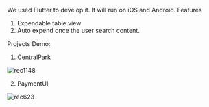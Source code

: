 We used Flutter to develop it. It will run on iOS and Android.
Features
1. Expendable table view
2. Auto expend once the user search content.

Projects Demo:
1. CentralPark

![rec1148](https://github.com/user-attachments/assets/7b47121b-9ef8-44bf-924c-a1da3420b065)

2. PaymentUI


![rec623](https://github.com/user-attachments/assets/38066fe1-08ee-4cc5-b4c9-a84baca8b7c6)
